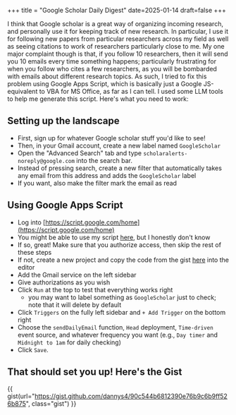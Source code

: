 +++
title = "Google Scholar Daily Digest"
date=2025-01-14
draft=false
+++

I think that Google scholar is a great way of organizing incoming research, and personally use it for keeping track of new research. In particular, I use it for following new papers from particular researchers across my field as well as seeing citations to work of researchers particularly close to me. My one major complaint though is that, if you follow 10 researchers, then it will send you 10 emails every time something happens; particularly frustrating for when you follow who cites a few researchers, as you will be bombarded with emails about different research topics. As such, I tried to fix this problem using Google Apps Script, which is basically just a Google JS-equivalent to VBA for MS Office, as far as I can tell. I used some LLM tools to help me generate this script. Here's what you need to work:

## Setting up the landscape
- First, sign up for whatever Google scholar stuff you'd like to see!
- Then, in your Gmail account, create a new label named `GoogleScholar`
- Open the "Advanced Search" tab and type `scholaralerts-noreply@google.com` into the search bar.
- Instead of pressing search, create a new filter that automatically takes any email from this address and adds the `GoogleScholar` label
- If you want, also make the filter mark the email as read

## Using Google Apps Script
- Log into [https://script.google.com/home](https://script.google.com/home)
- You might be able to use my script [here](https://script.google.com/d/1Oy8Alm1YgDnEcIWZo6kDZ2tygzWF6IGP39NHAnXiZNB0s8Zfehg-BK8c/edit?usp=sharing), but I honestly don't know
- If so, great! Make sure that you authorize access, then skip the rest of these steps
- If not, create a new project and copy the code from the gist [here](https://gist.github.com/dannys4/90c544b6812390e76b9c6b9ff526b875) into the editor
- Add the Gmail service on the left sidebar
- Give authorizations as you wish
- Click `Run` at the top to test that everything works right
    - you may want to label something as `GoogleScholar` just to check; note that it will delete by default
- Click `Triggers` on the fully left sidebar and `+ Add Trigger` on the bottom right
- Choose the `sendDailyEmail` function, `Head` deployment, `Time-driven` event source, and whatever frequency you want (e.g., `Day timer` and `Midnight to 1am` for daily checking)
- Click `Save`.

## That should set you up! Here's the Gist
{{ gist(url="https://gist.github.com/dannys4/90c544b6812390e76b9c6b9ff526b875", class="gist") }}